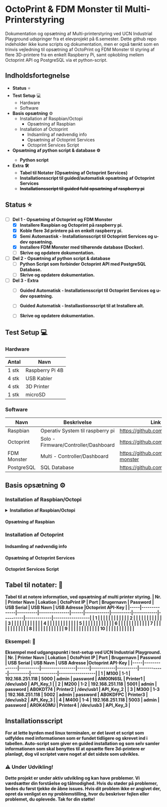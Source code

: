 # OctoPrint & FDM Monster til Multi-Printerstyring
Dokumentation og opsætning af Multi-printerstyring ved UCN Industrial Playground udspringer fra et elevprojekt på 6.semester. 
Dette github repo indeholder ikke kune scripts og dokumentation, men er også tænkt som en trinvis vejledning til opsætning af OctoPrint og FDM Monster til styring af flere 3D-printere fra en enkelt Raspberry Pi, samt opkobling mellem Octoprint API og PostgreSQL via et python-script.

## Indholdsfortegnelse


* <b>Status</b> ⭐
* <b>Test Setup</b> 💻
  * Hardware 
  * Software
* <b>Basis opsætning</b> ⚙️
  * Installation af Raspbian/Octopi
    * Opsætning af Raspbian 
  * Installation af Octoprint
    * Indsamling af nødvendig info
    * Opsætning af Octoprint Services
    * Octoprint Services Script
* <b>Opsætning af python script & database ⚙️
    * Python script 
* <b>Extra</b> 🛠
  * Tabel til Notater (Opsætning af Octoprint Services)
  * Installationsscript til guided/automatisk opsætning af Octoprint Services
  * <s>Installationsscript til guided fuld opsætning af raspberry pi</s>


## Status ⭐
- [ ] Del 1 - Opsætning af Octoprint og FDM Monster
    - [x] Installere Raspbian og Octoprint på raspberry pi.
    - [x] Koble flere 3d printere på en enkelt raspberry pi.
    - [x] Semi Automastisk - Installationsscript til Octoprint Services og u-dev opsætning.
    - [x] Installere FDM Monster med tilhørende database (Docker).
    - [ ] Skrive og opdatere dokumentation.
- [ ] Del 2 - Opsætning af python script & database
    - [ ] Python Script som forbinder Octoprint API med PostgreSQL Database.
    - [ ] Skrive og opdatere dokumentation.
- [ ] Del 3 - Extra
    - [ ] Guided Automatisk - Installationsscript til Octoprint Services og u-dev opsætning.
    - [ ] Guided Automatisk - Installastionsscript til at Installere alt.
    - [ ] Skrive og opdatere dokumentation.


## Test Setup 💻
### Hardware
| Antal | Navn            |
|-------|-----------------|
| 1 stk | Raspberry Pi 4B |
| 4 stk | USB Kabler      |
| 4 stk | 3D Printer      |
| 1 stk | microSD         |


### Software
| Navn        | Beskrivelse                          | Link                             |
|-------------|--------------------------------------|----------------------------------|
| Raspbian    | Operativ System til raspberry pi     | https://github.com/raspberrypi   |
| Octoprint   | Solo - Firmware/Controller/Dashboard | https://github.com/OctoPrint     |
| FDM Monster | Multi - Controller/Dashboard         | https://github.com/fdm-monster   |
| PostgreSQL  | SQL Database                         | https://github.com/postgres      |



## Basis opsætning ⚙️

### Installation af Raspbian/Octopi

<details>
<summary>Installation af Raspbian/Octopi</summary>

![Installation af Raspbian/Octopi](https://superagi.com/wp-content/uploads/2023/09/SuperAGI-Architecture.png)
</details>

#### Opsætning af Raspbian 

### Installation af Octoprint

#### Indsamling af nødvendig info

#### Opsætning af Octoprint Services

#### Octoprint Services Script

## Tabel til notater: 📖
Tabel til at notere information, ved opsætning af multi printer styring.
| Nr. | Printer Navn | Lokation | OctoPrint IP  | Port | Brugernavn | Password | USB Serial | USB Navn | USB Adresse |Octoprint API-Key |
|-----|--------------|----------|---------------|------|------------|----------|------------|----------|-------------|------------------|
| 1   |              |          |               |      |            |          |            |          |             |                  |
| 2   |              |          |               |      |            |          |            |          |             |                  |
| 3   |              |          |               |      |            |          |            |          |             |                  |
| 4   |              |          |               |      |            |          |            |          |             |                  |
| 5   |              |          |               |      |            |          |            |          |             |                  |
| 6   |              |          |               |      |            |          |            |          |             |                  |
| 7   |              |          |               |      |            |          |            |          |             |                  |
| 8   |              |          |               |      |            |          |            |          |             |                  |
| 9   |              |          |               |      |            |          |            |          |             |                  |
| 10  |              |          |               |      |            |          |            |          |             |                  |


### Eksempel: 📖
Eksempel med udgangspunkt i test-setup ved UCN Industrial Playground.
| Nr. | Printer Navn | Lokation | OctoPrint IP    | Port | Brugernavn | Password | USB Serial | USB Navn | USB Adresse |Octoprint API-Key |
|-----|--------------|----------|-----------------|------|------------|----------|------------|----------|-------------|------------------|
| 1   | M100         | 1-1      | 192.168.251.118 | 5000 | admin      | password | AM00N6SL   | Printer1 | /dev/usb0   | API_Key_1        |
| 2   | M200         | 1-2      | 192.168.251.118 | 5001 | admin      | password | AB0KDT74   | Printer2 | /dev/usb1   | API_Key_2        |
| 3   | M300         | 1-3      | 192.168.251.118 | 5002 | admin      | password | AB0KDFPC   | Printer3 | /dev/usb2   | API_Key_3        |
| 4   | M400         | 1-4      | 192.168.251.118 | 5003 | admin      | password | AR0K4OMU   | Printer4 | /dev/usb3   | API_Key_3        |


## Installationsscript
For at lette byrden med linux terminalen, er det lavet et script som udfyldes med informationen som er fundet tidligere og skrevet ind i tabellen. Auto-script som giver en guided installation og som selv samler informationen som skal benyttes til at opsætte flere 3d-printere er planlagt, dog vil scriptet være noget af det sidste som udvikles.


### ⚠️ Under Udvikling!
Dette projekt er under aktiv udvikling og kan have problemer. Vi værdsætter din forståelse og tålmodighed. Hvis du støder på problemer, bedes du først tjekke de åbne issues. Hvis dit problem ikke er angivet der, opret da venligst en ny problemstilling, hvor du beskriver fejlen eller problemet, du oplevede. Tak for din støtte!
